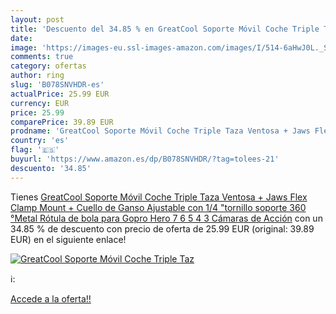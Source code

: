 ```yaml
---
layout: post
title: 'Descuento del 34.85 % en GreatCool Soporte Móvil Coche Triple Taz'
date: 
image: 'https://images-eu.ssl-images-amazon.com/images/I/514-6aHwJ0L._SL200_.jpg'
comments: true
category: ofertas
author: ring
slug: 'B078SNVHDR-es'
actualPrice: 25.99 EUR
currency: EUR
price: 25.99
comparePrice: 39.89 EUR
prodname: 'GreatCool Soporte Móvil Coche Triple Taza Ventosa + Jaws Flex Clamp Mount + Cuello de Ganso Ajustable con 1/4 "tornillo soporte 360 °Metal Rótula de bola para Gopro Hero 7 6 5 4 3 Cámaras de Acción'
country: 'es'
flag: '🇪🇸'
buyurl: 'https://www.amazon.es/dp/B078SNVHDR/?tag=tolees-21'
descuento: '34.85'
---
```


Tienes [GreatCool Soporte Móvil Coche Triple Taza Ventosa + Jaws Flex Clamp Mount + Cuello de Ganso Ajustable con 1/4 "tornillo soporte 360 °Metal Rótula de bola para Gopro Hero 7 6 5 4 3 Cámaras de Acción](https://www.amazon.es/dp/B078SNVHDR/?tag=tolees-21) con un 34.85 % de descuento con precio de oferta de 25.99 EUR (original: 39.89 EUR) en el siguiente enlace!

[![GreatCool Soporte Móvil Coche Triple Taz](https://images-eu.ssl-images-amazon.com/images/I/514-6aHwJ0L._SL200_.jpg)](https://www.amazon.es/dp/B078SNVHDR/?tag=tolees-21)

ℹ️:


[Accede a la oferta!!](https://www.amazon.es/dp/B078SNVHDR/?tag=tolees-21)
